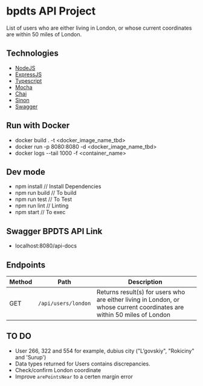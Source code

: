 # bpdts API Project

List of users who are either living in London, or whose current coordinates are within 50 miles of London.

## Technologies

- [NodeJS](https://nodejs.org/)
- [ExpressJS](https://expressjs.com/)
- [Typescript](https://www.typescriptlang.org/)
- [Mocha](https://mochajs.org/)
- [Chai](https://www.chaijs.com/)
- [Sinon](https://sinonjs.org/)
- [Swagger](https://swagger.io/)

## Run with Docker

- docker build . -t <docker_image_name_tbd>
- docker run -p 8080:8080 -d <docker_image_name_tbd>
- docker logs --tail 1000 -f <container_name>

## Dev mode

- npm install   //  Install Dependencies
- npm run build //  To build
- npm run test  //  To Test
- npm run lint  //  Linting
- npm start     //  To exec

## Swagger BPDTS API Link

- localhost:8080/api-docs

## Endpoints

Method | Path | Description
--- | --- | ---
GET | `/api/users/london` | Returns result(s) for users who are either living in London, or whose current coordinates are within 50 miles of London

## TO DO

- User 266, 322 and 554 for example, dubius city ("L’govskiy", "Rokiciny" and 'Surup')
- Data types returned for Users contains discrepancies.
- Check/confirm London coordinate
- Improve `arePointsNear` to a certen margin error
